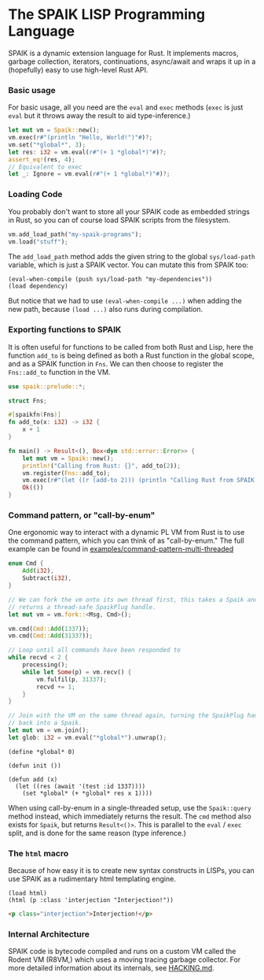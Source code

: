 The SPAIK LISP Programming Language
===================================

SPAIK is a dynamic extension language for Rust. It implements macros, garbage
collection, iterators, continuations, async/await and wraps it up in a
(hopefully) easy to use high-level Rust API.

### Basic usage

For basic usage, all you need are the `eval` and `exec` methods (`exec` is just
`eval` but it throws away the result to aid type-inference.)

``` rust
let mut vm = Spaik::new();
vm.exec(r#"(println "Hello, World!")"#)?;
vm.set("*global*", 3);
let res: i32 = vm.eval(r#"(+ 1 *global*)"#)?;
assert_eq!(res, 4);
// Equivalent to exec
let _: Ignore = vm.eval(r#"(+ 1 *global*)"#)?;
```

### Loading Code

You probably don't want to store all your SPAIK code as embedded strings in Rust,
so you can of course load SPAIK scripts from the filesystem.

``` rust
vm.add_load_path("my-spaik-programs");
vm.load("stuff");
```

The `add_load_path` method adds the given string to the global `sys/load-path`
variable, which is just a SPAIK vector. You can mutate this from SPAIK too:

``` common-lisp
(eval-when-compile (push sys/load-path "my-dependencies"))
(load dependency)
```

But notice that we had to use `(eval-when-compile ...)` when adding the new
path, because `(load ...)` also runs during compilation.

### Exporting functions to SPAIK

It is often useful for functions to be called from both Rust and Lisp, here the
function `add_to` is being defined as both a Rust function in the global scope,
and as a SPAIK function in `Fns`. We can then choose to  register the
`Fns::add_to` function in the VM.

``` rust
use spaik::prelude::*;

struct Fns;

#[spaikfn(Fns)]
fn add_to(x: i32) -> i32 {
    x + 1
}

fn main() -> Result<(), Box<dyn std::error::Error>> {
    let mut vm = Spaik::new();
    println!("Calling from Rust: {}", add_to(2));
    vm.register(Fns::add_to);
    vm.exec(r#"(let ((r (add-to 2))) (println "Calling Rust from SPAIK: {r}"))"#)?;
    Ok(())
}
```

### Command pattern, or "call-by-enum"

One ergonomic way to interact with a dynamic PL VM from Rust is to use the
command pattern, which you can think of as "call-by-enum." The full example
can be found in [examples/command-pattern-multi-threaded](examples/command-pattern-multi-threaded)

``` rust
enum Cmd {
    Add(i32),
    Subtract(i32),
}

// We can fork the vm onto its own thread first, this takes a Spaik and
// returns a thread-safe SpaikPlug handle.
let mut vm = vm.fork::<Msg, Cmd>();

vm.cmd(Cmd::Add(1337));
vm.cmd(Cmd::Add(31337));

// Loop until all commands have been responded to
while recvd < 2 {
    processing();
    while let Some(p) = vm.recv() {
        vm.fulfil(p, 31337);
        recvd += 1;
    }
}

// Join with the VM on the same thread again, turning the SpaikPlug handle
// back into a Spaik.
let mut vm = vm.join();
let glob: i32 = vm.eval("*global*").unwrap();
```

``` common-lisp
(define *global* 0)

(defun init ())

(defun add (x)
  (let ((res (await '(test :id 1337))))
    (set *global* (+ *global* res x 1))))
```

When using call-by-enum in a single-threaded setup, use the `Spaik::query`
method instead, which immediately returns the result. The `cmd` method also
exists for `Spaik`, but returns `Result<()>`. This is parallel to the `eval` /
`exec` split, and is done for the same reason (type inference.)

### The `html` macro

Because of how easy it is to create new syntax constructs in LISPs, you can
use SPAIK as a rudimentary html templating engine.

``` common-lisp
(load html)
(html (p :class 'interjection "Interjection!"))
```

``` html
<p class="interjection">Interjection!</p>
```


### Internal Architecture

SPAIK code is bytecode compiled and runs on a custom VM called the Rodent VM
(R8VM,) which uses a moving tracing garbage collector. For more detailed
information about its internals, see [HACKING.md](HACKING.md).
